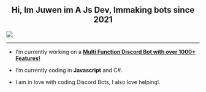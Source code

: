 ## <div align="center">Hi, Im Juwen im A Js Dev, Immaking bots since 2021</div>  

![](https://discord.c99.nl/widget/theme-2/980859238630948886.png)  

***

- I’m currently working on a [**Multi Function Discord Bot with over 1000+ Features!**](https://milrato.milrato.dev)
  

- I’m currently coding in **Javascript** and C#.  
  

- I am in love with coding Discord Bots, I also love helping!.
  
<br/>
